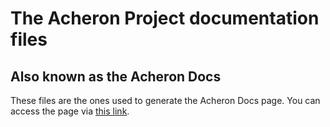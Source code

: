 # The Acheron Project documentation files

## Also known as the Acheron Docs

These files are the ones used to generate the Acheron Docs page. You can access the page via [this link](http://acheronproject.com/acheronLib/introduction.html).
